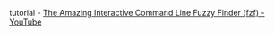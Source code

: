 tutorial - [The Amazing Interactive Command Line Fuzzy Finder (fzf) - YouTube](https://www.youtube.com/watch?v=Ab6cWN9ZrXo)